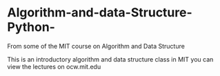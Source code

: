 # Algorithm-and-data-Structure-Python-
From some of the MIT course on Algorithm and Data Structure

This is an introductory algorithm and data structure class in MIT 
you can view the lectures on ocw.mit.edu

